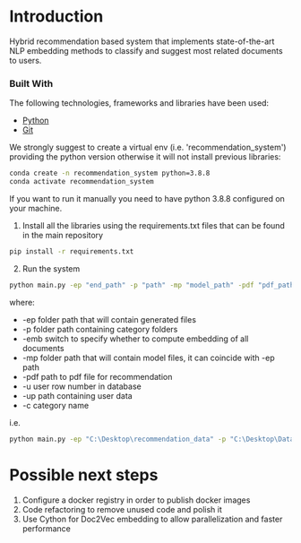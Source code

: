 # Introduction
Hybrid recommendation based system that implements state-of-the-art NLP embedding methods to classify and suggest most related documents to users.

### Built With

The following technologies, frameworks and libraries have been used:

* [Python](https://www.python.org/)
* [Git](https://git-scm.com/)

We strongly suggest to create a virtual env (i.e. 'recommendation_system') providing the python version otherwise it will not install previous libraries:
```bash
conda create -n recommendation_system python=3.8.8 
conda activate recommendation_system
```

If you want to run it manually you need to have python 3.8.8 configured on your machine. 

1. Install all the libraries using the requirements.txt files that can be found in the main repository

```bash
pip install -r requirements.txt
```
2. Run the system

```bash
python main.py -ep "end_path" -p "path" -mp "model_path" -pdf "pdf_path" -u 'utent row number' -up "user_path" -c "category"
``` 
where:
* -ep folder path that will contain generated files
* -p folder path containing category folders
* -emb switch to specify whether to compute embedding of all documents
* -mp folder path that will contain model files, it can coincide with -ep path
* -pdf path to pdf file for recommendation
* -u user row number in database
* -up path containing user data
* -c category name

i.e.

```bash
python main.py -ep "C:\Desktop\recommendation_data" -p "C:\Desktop\Datasets" -emb "yes" -pdf "C:\Desktop\cool_file.pdf" -u 3000 -up "C:\Desktop\user_data.csv" -c "Fancy category"
``` 

# Possible next steps

1. Configure a docker registry in order to publish docker images 
2. Code refactoring to remove unused code and polish it
3. Use Cython for Doc2Vec embedding to allow parallelization and faster performance 
